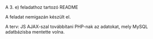 A 3. e) feladathoz tartozó README

A feladat nemigazán készült el. 

A terv: JS AJAX-szal továbbítani PHP-nak az adatokat, mely MySQL adatbázisba mentette volna. 
